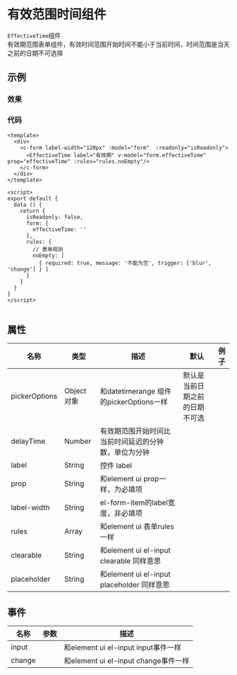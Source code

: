 # 有效范围时间组件
 `EffectiveTime`组件  
 有效期范围表单组件，有效时间范围开始时间不能小于当前时间，时间范围是当天之前的日期不可选择

## 示例  

### 效果
<Demo>
  <EffectiveTimeDemo/>
</Demo>

### 代码  
```vue
<template>
  <div>
    <c-form label-width="120px" :model="form"  :readonly="isReadonly">
      <EffectiveTime label="有效期" v-model="form.effectiveTime" prop="effectiveTime" :rules="rules.noEmpty"/>
    </c-form>
  </div>
</template>

<script>
export default {
  data () {
    return {
      isReadonly: false,
      form: {
        effectiveTime: ''
      },
      rules: {
        // 表单规则
        noEmpty: [
          { required: true, message: '不能为空', trigger: ['blur', 'change'] } ]
      }
    }
  }
}
</script>


```

## 属性  
| 名称 | 类型 | 描述 | 默认 |  例子 |  
| ---- | ---- | ---- | ---- | ---- |
| pickerOptions | Object对象 | 和datetimerange 组件的pickerOptions一样 | 默认是当前日期之前的日期不可选 | | 
| delayTime | Number | 有效期范围开始时间比当前时间延迟的分钟数，单位为分钟 |  | |  
| label | String | 控件 label |  | |  
| prop | String | 和element ui prop一样，为必填项 |  | |  
| label-width | String | el-form-item的label宽度，非必填项 |  | | 
| rules | Array | 和element ui 表单rules一样|  | | 
| clearable | String | 和element ui el-input clearable 同样意思|  | | 
| placeholder | String | 和element ui el-input placeholder 同样意思|  | | 
## 事件
| 名称 | 参数 | 描述 
| ---- | ---- | ---- 
| input |  | 和element ui el-input input事件一样
| change |  | 和element ui el-input change事件一样
<Comment />